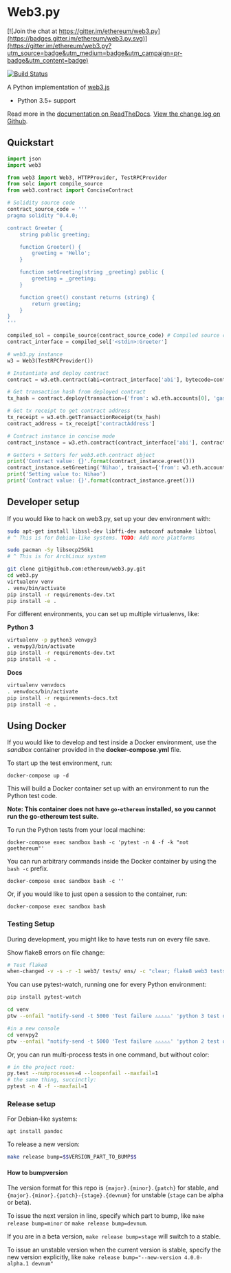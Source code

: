 # Web3.py

[![Join the chat at https://gitter.im/ethereum/web3.py](https://badges.gitter.im/ethereum/web3.py.svg)](https://gitter.im/ethereum/web3.py?utm_source=badge&utm_medium=badge&utm_campaign=pr-badge&utm_content=badge)

[![Build Status](https://travis-ci.org/ethereum/web3.py.png)](https://travis-ci.org/ethereum/web3.py)
   

A Python implementation of [web3.js](https://github.com/ethereum/web3.js)

* Python 3.5+ support

Read more in the [documentation on ReadTheDocs](http://web3py.readthedocs.io/). [View the change log on Github](docs/releases.rst).

## Quickstart

```python
import json
import web3

from web3 import Web3, HTTPProvider, TestRPCProvider
from solc import compile_source
from web3.contract import ConciseContract

# Solidity source code
contract_source_code = '''
pragma solidity ^0.4.0;

contract Greeter {
    string public greeting;

    function Greeter() {
        greeting = 'Hello';
    }

    function setGreeting(string _greeting) public {
        greeting = _greeting;
    }

    function greet() constant returns (string) {
        return greeting;
    }
}
'''

compiled_sol = compile_source(contract_source_code) # Compiled source code
contract_interface = compiled_sol['<stdin>:Greeter']

# web3.py instance
w3 = Web3(TestRPCProvider())

# Instantiate and deploy contract
contract = w3.eth.contract(abi=contract_interface['abi'], bytecode=contract_interface['bin'])

# Get transaction hash from deployed contract
tx_hash = contract.deploy(transaction={'from': w3.eth.accounts[0], 'gas': 410000})

# Get tx receipt to get contract address
tx_receipt = w3.eth.getTransactionReceipt(tx_hash)
contract_address = tx_receipt['contractAddress']

# Contract instance in concise mode
contract_instance = w3.eth.contract(contract_interface['abi'], contract_address, ContractFactoryClass=ConciseContract)

# Getters + Setters for web3.eth.contract object
print('Contract value: {}'.format(contract_instance.greet()))
contract_instance.setGreeting('Nihao', transact={'from': w3.eth.accounts[0]})
print('Setting value to: Nihao')
print('Contract value: {}'.format(contract_instance.greet()))
```

## Developer setup

If you would like to hack on web3.py, set up your dev environment with:

```sh
sudo apt-get install libssl-dev libffi-dev autoconf automake libtool
# ^ This is for Debian-like systems. TODO: Add more platforms

sudo pacman -Sy libsecp256k1
# ^ This is for ArchLinux system

git clone git@github.com:ethereum/web3.py.git
cd web3.py
virtualenv venv
. venv/bin/activate
pip install -r requirements-dev.txt
pip install -e .
```

For different environments, you can set up multiple virtualenvs, like:

**Python 3**

```sh
virtualenv -p python3 venvpy3
. venvpy3/bin/activate
pip install -r requirements-dev.txt
pip install -e .
```

**Docs**

```sh
virtualenv venvdocs
. venvdocs/bin/activate
pip install -r requirements-docs.txt
pip install -e .
```

## Using Docker

If you would like to develop and test inside a Docker environment, use the *sandbox* container provided in the **docker-compose.yml** file.

To start up the test environment, run:

```
docker-compose up -d
```

This will build a Docker container set up with an environment to run the Python test code.  

**Note: This container does not have `go-ethereum` installed, so you cannot run the go-ethereum test suite.**

To run the Python tests from your local machine:

```
docker-compose exec sandbox bash -c 'pytest -n 4 -f -k "not goethereum"'
```

You can run arbitrary commands inside the Docker container by using the `bash -c` prefix.

```
docker-compose exec sandbox bash -c ''
```

Or, if you would like to just open a session to the container, run:

```
docker-compose exec sandbox bash
```

### Testing Setup

During development, you might like to have tests run on every file save.

Show flake8 errors on file change:

```sh
# Test flake8
when-changed -v -s -r -1 web3/ tests/ ens/ -c "clear; flake8 web3 tests ens && echo 'flake8 success' || echo 'error'"
```

You can use pytest-watch, running one for every Python environment:

```sh
pip install pytest-watch

cd venv
ptw --onfail "notify-send -t 5000 'Test failure ⚠⚠⚠⚠⚠' 'python 3 test on web3.py failed'" ../tests ../web3

#in a new console
cd venvpy2
ptw --onfail "notify-send -t 5000 'Test failure ⚠⚠⚠⚠⚠' 'python 2 test on web3.py failed'" ../tests ../web3
```

Or, you can run multi-process tests in one command, but without color:

```sh
# in the project root:
py.test --numprocesses=4 --looponfail --maxfail=1
# the same thing, succinctly:
pytest -n 4 -f --maxfail=1
```

### Release setup

For Debian-like systems:
```
apt install pandoc
```

To release a new version:

```sh
make release bump=$$VERSION_PART_TO_BUMP$$
```

#### How to bumpversion

The version format for this repo is `{major}.{minor}.{patch}` for stable, and
`{major}.{minor}.{patch}-{stage}.{devnum}` for unstable (`stage` can be alpha or beta).

To issue the next version in line, specify which part to bump,
like `make release bump=minor` or `make release bump=devnum`.

If you are in a beta version, `make release bump=stage` will switch to a stable.

To issue an unstable version when the current version is stable, specify the
new version explicitly, like `make release bump="--new-version 4.0.0-alpha.1 devnum"`

